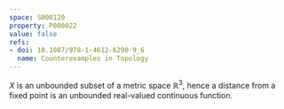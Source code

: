 ```yaml
---
space: S000120
property: P000022
value: false
refs:
- doi: 10.1007/978-1-4612-6290-9_6
  name: Counterexamples in Topology
---
```


$X$ is an unbounded subset of a metric space $\mathbb R^3$, hence a distance from a fixed point is an unbounded real-valued continuous function.
